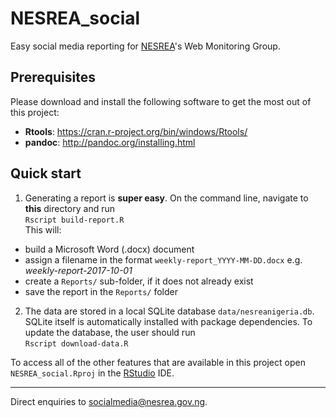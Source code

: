 # NESREA_social

Easy social media reporting for [NESREA](http://www.nesrea.gov.ng)'s Web Monitoring Group.

## Prerequisites
Please download and install the following software to get the most out of this project:
* __Rtools__: <https://cran.r-project.org/bin/windows/Rtools/>
* __pandoc__: <http://pandoc.org/installing.html>

## Quick start
1. Generating a report is **super easy**. On the command line, navigate to **this** directory and run  
`Rscript build-report.R`  
This will:
+ build a Microsoft Word (.docx) document
+ assign a filename in the format `weekly-report_YYYY-MM-DD.docx` e.g. *weekly-report-2017-10-01*
+ create a `Reports/` sub-folder, if it does not already exist
+ save the report in the `Reports/` folder

2. The data are stored in a local SQLite database `data/nesreanigeria.db`. SQLite itself is automatically installed with package dependencies. To update the database, the user should run  
`Rscript download-data.R`  

To access all of the other features that are available in this project open `NESREA_social.Rproj` in the [RStudio](https://www.rstudio.com/products/RStudio/) IDE.

***
Direct enquiries to <socialmedia@nesrea.gov.ng>.
